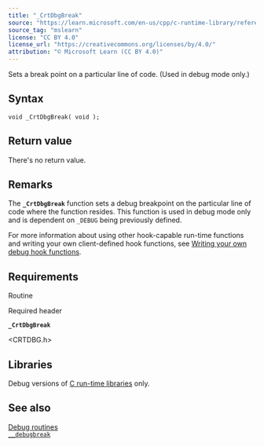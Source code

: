 ```yaml
---
title: "_CrtDbgBreak"
source: "https://learn.microsoft.com/en-us/cpp/c-runtime-library/reference/crtdbgbreak?view=msvc-170"
source_tag: "mslearn"
license: "CC BY 4.0"
license_url: "https://creativecommons.org/licenses/by/4.0/"
attribution: "© Microsoft Learn (CC BY 4.0)"
---
```

Sets a break point on a particular line of code. (Used in debug mode only.)

## Syntax

```
void _CrtDbgBreak( void );
```

## Return value

There's no return value.

## Remarks

The **`_CrtDbgBreak`** function sets a debug breakpoint on the particular line of code where the function resides. This function is used in debug mode only and is dependent on `_DEBUG` being previously defined.

For more information about using other hook-capable run-time functions and writing your own client-defined hook functions, see [Writing your own debug hook functions](https://learn.microsoft.com/en-us/cpp/c-runtime-library/crt-debugging-techniques?view=msvc-170#debug-hook-function-writing).

## Requirements

Routine

Required header

**`_CrtDbgBreak`**

<CRTDBG.h>

## Libraries

Debug versions of [C run-time libraries](https://learn.microsoft.com/en-us/cpp/c-runtime-library/crt-library-features?view=msvc-170) only.

## See also

[Debug routines](https://learn.microsoft.com/en-us/cpp/c-runtime-library/debug-routines?view=msvc-170)  
[`__debugbreak`](https://learn.microsoft.com/en-us/cpp/intrinsics/debugbreak?view=msvc-170)